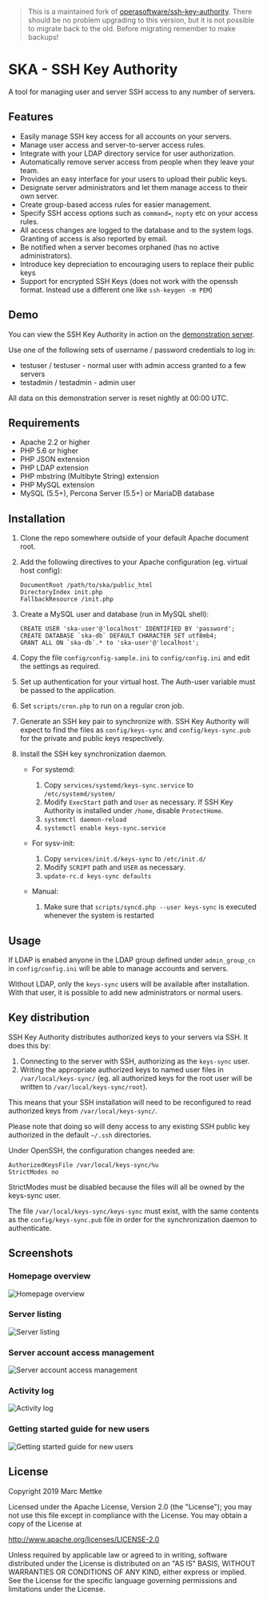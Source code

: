 > This is a maintained fork of [operasoftware/ssh-key-authority](https://github.com/operasoftware/ssh-key-authority). There should be no problem upgrading to this version, but it is not possible to migrate back to the old. Before migrating remember to make backups!

SKA - SSH Key Authority
=======================

A tool for managing user and server SSH access to any number of servers.

Features
--------

* Easily manage SSH key access for all accounts on your servers.
* Manage user access and server-to-server access rules.
* Integrate with your LDAP directory service for user authorization.
* Automatically remove server access from people when they leave your team.
* Provides an easy interface for your users to upload their public keys.
* Designate server administrators and let them manage access to their own server.
* Create group-based access rules for easier management.
* Specify SSH access options such as `command=`, `nopty` etc on your access rules.
* All access changes are logged to the database and to the system logs. Granting of access is also reported by email.
* Be notified when a server becomes orphaned (has no active administrators).
* Introduce key depreciation to encouraging users to replace their public keys
* Support for encrypted SSH Keys (does not work with the openssh format. Instead use a different one like `ssh-keygen -m PEM`)

Demo
----

You can view the SSH Key Authority in action on the [demonstration server](https://ska.xiven.com/).

Use one of the following sets of username / password credentials to log in:

* testuser / testuser - normal user with admin access granted to a few servers
* testadmin / testadmin - admin user

All data on this demonstration server is reset nightly at 00:00 UTC.

Requirements
------------

* Apache 2.2 or higher
* PHP 5.6 or higher
* PHP JSON extension
* PHP LDAP extension
* PHP mbstring (Multibyte String) extension
* PHP MySQL extension
* MySQL (5.5+), Percona Server (5.5+) or MariaDB database

Installation
------------

1.  Clone the repo somewhere outside of your default Apache document root.

2.  Add the following directives to your Apache configuration (eg. virtual host config):

        DocumentRoot /path/to/ska/public_html
        DirectoryIndex init.php
        FallbackResource /init.php

3.  Create a MySQL user and database (run in MySQL shell):

        CREATE USER 'ska-user'@'localhost' IDENTIFIED BY 'password';
        CREATE DATABASE `ska-db` DEFAULT CHARACTER SET utf8mb4;
        GRANT ALL ON `ska-db`.* to 'ska-user'@'localhost';

4.  Copy the file `config/config-sample.ini` to `config/config.ini` and edit the settings as required.

5.  Set up authentication for your virtual host. The Auth-user variable must be passed to the application.

6.  Set `scripts/cron.php` to run on a regular cron job.

7.  Generate an SSH key pair to synchronize with. SSH Key Authority will expect to find the files as `config/keys-sync` and `config/keys-sync.pub` for the private and public keys respectively.

8.  Install the SSH key synchronization daemon. 

    * For systemd:

        1.  Copy `services/systemd/keys-sync.service` to `/etc/systemd/system/`
        2.  Modify `ExecStart` path and `User` as necessary. If SSH Key Authority is installed under `/home`, disable `ProtectHome`.
        3.  `systemctl daemon-reload`
        4.  `systemctl enable keys-sync.service`

    * For sysv-init:

        1.  Copy `services/init.d/keys-sync` to `/etc/init.d/`
        2.  Modify `SCRIPT` path and `USER` as necessary.
        3.  `update-rc.d keys-sync defaults`

    * Manual:

        1. Make sure that `scripts/syncd.php --user keys-sync` is executed whenever the system is restarted

Usage
-----

If LDAP is enabed anyone in the LDAP group defined under `admin_group_cn` in `config/config.ini` will be able to manage accounts and servers.

Without LDAP, only the `keys-sync` users will be available after installation. With that user, it is possible to add new administrators or normal users.

Key distribution
----------------

SSH Key Authority distributes authorized keys to your servers via SSH. It does this by:

1.  Connecting to the server with SSH, authorizing as the `keys-sync` user.
2.  Writing the appropriate authorized keys to named user files in `/var/local/keys-sync/` (eg. all authorized keys for the root user will be written to `/var/local/keys-sync/root`).

This means that your SSH installation will need to be reconfigured to read authorized keys from `/var/local/keys-sync/`.

Please note that doing so will deny access to any existing SSH public key authorized in the default `~/.ssh` directories.

Under OpenSSH, the configuration changes needed are:

    AuthorizedKeysFile /var/local/keys-sync/%u
    StrictModes no

StrictModes must be disabled because the files will all be owned by the keys-sync user.

The file `/var/local/keys-sync/keys-sync` must exist, with the same contents as the `config/keys-sync.pub` file in order for the synchronization daemon to authenticate.

Screenshots
-----------

### Homepage overview
![Homepage overview](public_html/screenshot-home.png)

### Server listing
![Server listing](public_html/screenshot-servers.png)

### Server account access management
![Server account access management](public_html/screenshot-account.png)

### Activity log
![Activity log](public_html/screenshot-activity.png)

### Getting started guide for new users
![Getting started guide for new users](public_html/screenshot-getting-started.png)

License
-------

Copyright 2019 Marc Mettke

Licensed under the Apache License, Version 2.0 (the "License");
you may not use this file except in compliance with the License.
You may obtain a copy of the License at

   http://www.apache.org/licenses/LICENSE-2.0

Unless required by applicable law or agreed to in writing, software
distributed under the License is distributed on an "AS IS" BASIS,
WITHOUT WARRANTIES OR CONDITIONS OF ANY KIND, either express or implied.
See the License for the specific language governing permissions and
limitations under the License.
